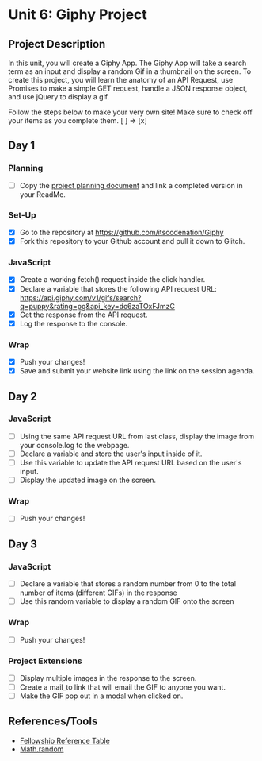 # Unit 6: Giphy Project

## Project Description
In this unit, you will create a Giphy App. The Giphy App will take a search term as an input and display a random Gif in a thumbnail on the screen. To create this project, you will learn the anatomy of an API Request, use Promises to make a simple GET request, handle a JSON response object, and use jQuery to display a gif.

Follow the steps below to make your very own site! 
Make sure to check off your items as you complete them. [ ] => [x]

## Day 1
### Planning
- [ ] Copy the [project planning document](https://docs.google.com/document/d/1IGYcwf_1W0PlzBBBDUdgrmoROGR1rDCVIJeEX2lZFUg/edit#) and link a completed version in your ReadMe.

### Set-Up
- [x] Go to the repository at https://github.com/itscodenation/Giphy
- [x] Fork this repository to your Github account and pull it down to Glitch.

### JavaScript
- [x] Create a working fetch() request inside the click handler.
- [x] Declare a variable that stores the following API request URL: https://api.giphy.com/v1/gifs/search?q=puppy&rating=pg&api_key=dc6zaTOxFJmzC
- [x] Get the response from the API request.
- [x] Log the response to the console.

### Wrap
- [x] Push your changes!
- [x] Save and submit your website link using the link on the session agenda.

## Day 2
### JavaScript
- [ ] Using the same API request URL from last class, display the image from your console.log to the webpage.
- [ ] Declare a variable and store the user's input inside of it.
- [ ] Use this variable to update the API request URL based on the user's input.
- [ ] Display the updated image on the screen.

### Wrap
- [ ] Push your changes!

## Day 3
### JavaScript
- [ ] Declare a variable that stores a random number from 0 to the total number of items (different GIFs) in the response
- [ ] Use this random variable to display a random GIF onto the screen

### Wrap
- [ ] Push your changes!

### Project Extensions
- [ ] Display multiple images in the response to the screen.
- [ ] Create a mail_to link that will email the GIF to anyone you want.
- [ ] Make the GIF pop out in a modal when clicked on.

## References/Tools
* [Fellowship Reference Table](https://docs.google.com/document/d/1qrY2OC-6S04oOXZlYmXja7lmKBmdApR-HXJkhfd67e8/edit)
* [Math.random](https://developer.mozilla.org/en-US/docs/Web/JavaScript/Reference/Global_Objects/Math/random)

